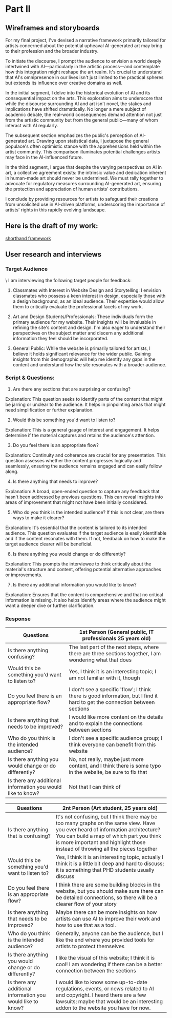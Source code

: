 # Part II 

## Wireframes and storyboards

For my final project, I've devised a narrative framework primarily tailored for artists concerned about the potential upheaval AI-generated art may bring to their profession and the broader industry.

To initiate the discourse, I prompt the audience to envision a world deeply intertwined with AI—particularly in the artistic process—and contemplate how this integration might reshape the art realm. It's crucial to understand that AI's omnipresence in our lives isn't just limited to the practical spheres but extends its influence over creative domains as well.

In the initial segment, I delve into the historical evolution of AI and its consequential impact on the arts. This exploration aims to underscore that while the discourse surrounding AI and art isn't novel, the stakes and implications have shifted dramatically. No longer a mere subject of academic debate, the real-world consequences demand attention not just from the artistic community but from the general public—many of whom interact with AI regularly.

The subsequent section emphasizes the public's perception of AI-generated art. Drawing upon statistical data, I juxtapose the general populace's often optimistic stance with the apprehensions held within the artist community. This comparison illuminates potential challenges artists may face in the AI-influenced future.

In the third segment, I argue that despite the varying perspectives on AI in art, a collective agreement exists: the intrinsic value and dedication inherent in human-made art should never be undermined. We must rally together to advocate for regulatory measures surrounding AI-generated art, ensuring the protection and appreciation of human artists' contributions.

I conclude by providing resources for artists to safeguard their creations from unsolicited use in AI-driven platforms, underscoring the importance of artists' rights in this rapidly evolving landscape.   

## Here is the draft of my work:     

[shorthand framework](https://preview.shorthand.com/gwSW9AxPVOABvMde)

## User research and interviews

### Target Audience 


\ I am interviewing the following target people for feedback:

1. Classmates with Interest in Website Design and Storytelling: I envision classmates who possess a keen interest in design, especially those with a design background, as an ideal audience. Their expertise would allow them to critically evaluate the professional facets of my work.


2. Art and Design Students/Professionals: These individuals form the primary audience for my website. Their insights will be invaluable in refining the site's content and design. I'm also eager to understand their perspectives on the subject matter and discern any additional information they feel should be incorporated.

3. General Public: While the website is primarily tailored for artists, I believe it holds significant relevance for the wider public. Gaining insights from this demographic will help me identify any gaps in the content and understand how the site resonates with a broader audience.


### Script & Questions:

1. Are there any sections that are surprising or confusing?

Explanation: This question seeks to identify parts of the content that might be jarring or unclear to the audience. It helps in pinpointing areas that might need simplification or further explanation.

2. Would this be something you'd want to listen to?

Explanation: This is a general gauge of interest and engagement. It helps determine if the material captures and retains the audience's attention.

3. Do you feel there is an appropriate flow?

Explanation: Continuity and coherence are crucial for any presentation. This question assesses whether the content progresses logically and seamlessly, ensuring the audience remains engaged and can easily follow along.

4. Is there anything that needs to improve?

Explanation: A broad, open-ended question to capture any feedback that hasn't been addressed by previous questions. This can reveal insights into areas of improvement that might not have been initially considered.

5. Who do you think is the intended audience? If this is not clear, are there ways to make it clearer?

Explanation: It's essential that the content is tailored to its intended audience. This question evaluates if the target audience is easily identifiable and if the content resonates with them. If not, feedback on how to make the target audience clearer will be beneficial.

6. Is there anything you would change or do differently?

Explanation: This prompts the interviewee to think critically about the material's structure and content, offering potential alternative approaches or improvements.

7. Is there any additional information you would like to know?

Explanation: Ensures that the content is comprehensive and that no critical information is missing. It also helps identify areas where the audience might want a deeper dive or further clarification.

### Response

| Questions                                                   | 1st Person (General public, IT professionals 25 years old)                                                                       |
|-------------------------------------------------------------|----------------------------------------------------------------------------------------------------------------------------------|
| Is there anything confusing?                       | The last part of the next steps, where there are three sections together, I am wondering what that does                            |
| Would this be something you'd want to listen to?            | Yes, I think it is an interesting topic; I am not familiar with it, though                                                         |
| Do you feel there is an appropriate flow?                   | I don't see a specific 'flow'; I think there is good information, but I find it hard to get the connection between sections |
| Is there anything that needs to be improved?                    | I would like more content on the details and to explain the connections between sections                                           |
| Who do you think is the intended audience?                  | I don't see a specific audience group; I think everyone can benefit from this website                                            |
| Is there anything you would change or do differently?       | No, not really, maybe just more content, and I think there is some typo in the website, be sure to fix that                                                                                        |   
| Is there any additional information you would like to know? | Not that I can think of      

| Questions                                                   | 2nt Person (Art student, 25 years old)                                                                                                                                                                                                                        |
|-------------------------------------------------------------|---------------------------------------------------------------------------------------------------------------------------------------------------------------------------------------------------------------------------------------------------------------|
| Is there anything that is confusing?                       | It's not confusing, but I think there may be too many graphs on the same view. Have you ever heard of information architecture? You can build a map of which part you think is more important and highlight those instead of throwing all the pieces together |
| Would this be something you'd want to listen to?            | Yes, I think it is an interesting topic, actually I think it is a little bit deep and hard to discuss; it is something that PHD students usually discuss                                                                                                     |
| Do you feel there is an appropriate flow?                   | I think there are some building blocks in the website, but you should make sure there can be detailed connections, so there will be a clearer flow of your story                                                                                                 |
| Is there anything that needs to be improved?                    | Maybe there can be more insights on how artists can use AI to improve their work and how to use that as a tool.                                                                                                                                               |
| Who do you think is the intended audience?                  | Generally, anyone can be the audience, but I like the end where you provided tools for artists to protect themselves                                                                                                                                           |
| Is there anything you would change or do differently?       | I like the visual of this website; I think it is cool! I am wondering if there can be a better connection between the sections                                                                                                                               |
| Is there any additional information you would like to know? | I would like to know some up-to-date regulations, events, or news related to AI and copyright. I heard there are a few lawsuits; maybe that would be an interesting addon to the website you have for now.                                                  |

